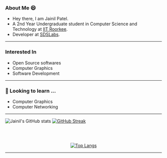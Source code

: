 ### About Me 😄
* Hey there, I am Jainil Patel.
* A 2nd Year Undergraduate student in Computer Science and Technology at [IIT Roorkee](https://www.iitr.ac.in).
* Developer at [SDSLabs](https://github.com/sdslabs).

<hr>

### Interested In
* Open Source softwares
* Computer Graphics
* Software Development

<hr>

### 🔭 Looking to learn ...
* Computer Graphics
* Computer Networking

<hr>

![Jainil's GitHub stats](https://github-readme-stats.vercel.app/api?username=jainl28patel&count_private=true&theme=dracula&count_private=true&show_icons=true) [![GitHub Streak](https://github-readme-streak-stats.herokuapp.com?user=jainl28patel&theme=dark&hide_border=true)](https://git.io/streak-stats)

<br>
<br> 
<div align="center">
  
[![Top Langs](https://github-readme-stats.vercel.app/api/top-langs/?username=jainl28patel&layout=compact)](https://github.com/jainl28patel/github-readme-stats)
 
</div>

<hr>

<!--
**jainl28patel/jainl28patel** is a ✨ _special_ ✨ repository because its `README.md` (this file) appears on your GitHub profile.

Here are some ideas to get you started:

- 🔭 I’m currently working on ...
- 🌱 I’m currently learning ...
- 👯 I’m looking to collaborate on ...
- 🤔 I’m looking for help with ...
- 💬 Ask me about ...
- 📫 How to reach me: ...
- 😄 Pronouns: ...
- ⚡ Fun fact: ...
-->
